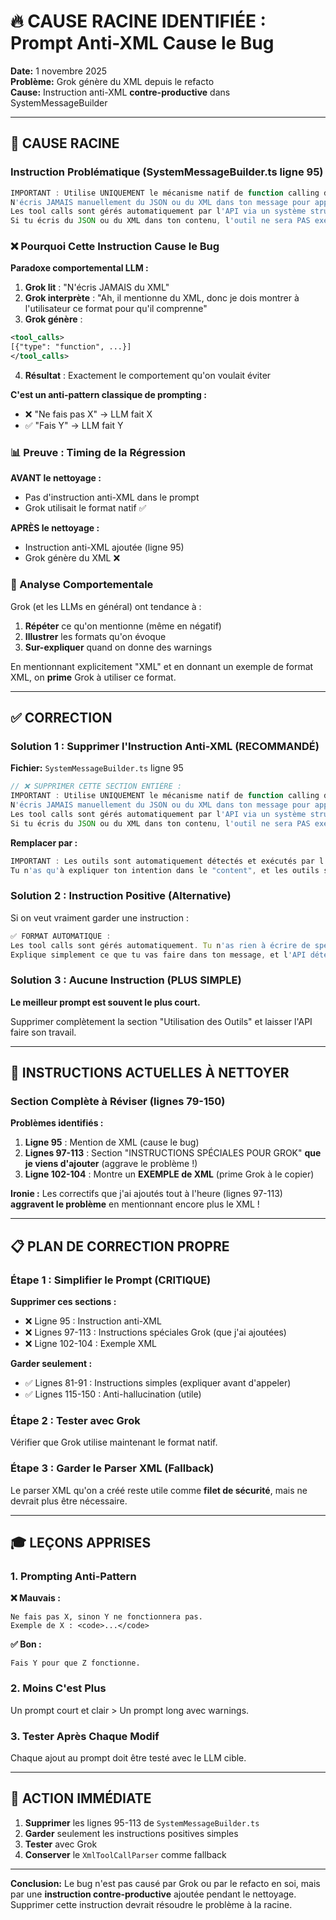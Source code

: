 # 🔥 CAUSE RACINE IDENTIFIÉE : Prompt Anti-XML Cause le Bug

**Date:** 1 novembre 2025  
**Problème:** Grok génère du XML depuis le refacto  
**Cause:** Instruction anti-XML **contre-productive** dans SystemMessageBuilder

---

## 🎯 CAUSE RACINE

### Instruction Problématique (SystemMessageBuilder.ts ligne 95)

```typescript
IMPORTANT : Utilise UNIQUEMENT le mécanisme natif de function calling de l'API. 
N'écris JAMAIS manuellement du JSON ou du XML dans ton message pour appeler des outils. 
Les tool calls sont gérés automatiquement par l'API via un système structuré. 
Si tu écris du JSON ou du XML dans ton contenu, l'outil ne sera PAS exécuté.
```

### ❌ Pourquoi Cette Instruction Cause le Bug

**Paradoxe comportemental LLM :**

1. **Grok lit** : "N'écris JAMAIS du XML"
2. **Grok interprète** : "Ah, il mentionne du XML, donc je dois montrer à l'utilisateur ce format pour qu'il comprenne"
3. **Grok génère** : 
```xml
<tool_calls>
[{"type": "function", ...}]
</tool_calls>
```
4. **Résultat** : Exactement le comportement qu'on voulait éviter

**C'est un anti-pattern classique de prompting :**
- ❌ "Ne fais pas X" → LLM fait X
- ✅ "Fais Y" → LLM fait Y

### 📊 Preuve : Timing de la Régression

**AVANT le nettoyage :**
- Pas d'instruction anti-XML dans le prompt
- Grok utilisait le format natif ✅

**APRÈS le nettoyage :**
- Instruction anti-XML ajoutée (ligne 95)
- Grok génère du XML ❌

### 🔬 Analyse Comportementale

Grok (et les LLMs en général) ont tendance à :
1. **Répéter** ce qu'on mentionne (même en négatif)
2. **Illustrer** les formats qu'on évoque
3. **Sur-expliquer** quand on donne des warnings

En mentionnant explicitement "XML" et en donnant un exemple de format XML, on **prime** Grok à utiliser ce format.

---

## ✅ CORRECTION

### Solution 1 : Supprimer l'Instruction Anti-XML (RECOMMANDÉ)

**Fichier:** `SystemMessageBuilder.ts` ligne 95

```typescript
// ❌ SUPPRIMER CETTE SECTION ENTIÈRE :
IMPORTANT : Utilise UNIQUEMENT le mécanisme natif de function calling de l'API. 
N'écris JAMAIS manuellement du JSON ou du XML dans ton message pour appeler des outils. 
Les tool calls sont gérés automatiquement par l'API via un système structuré. 
Si tu écris du JSON ou du XML dans ton contenu, l'outil ne sera PAS exécuté.
```

**Remplacer par :**

```typescript
IMPORTANT : Les outils sont automatiquement détectés et exécutés par l'API. 
Tu n'as qu'à expliquer ton intention dans le "content", et les outils seront appelés automatiquement.
```

### Solution 2 : Instruction Positive (Alternative)

Si on veut vraiment garder une instruction :

```typescript
✅ FORMAT AUTOMATIQUE : 
Les tool calls sont gérés automatiquement. Tu n'as rien à écrire de spécial.
Explique simplement ce que tu vas faire dans ton message, et l'API détecte les outils à utiliser.
```

### Solution 3 : Aucune Instruction (PLUS SIMPLE)

**Le meilleur prompt est souvent le plus court.**

Supprimer complètement la section "Utilisation des Outils" et laisser l'API faire son travail.

---

## 🎯 INSTRUCTIONS ACTUELLES À NETTOYER

### Section Complète à Réviser (lignes 79-150)

**Problèmes identifiés :**

1. **Ligne 95** : Mention de XML (cause le bug)
2. **Lignes 97-113** : Section "INSTRUCTIONS SPÉCIALES POUR GROK" **que je viens d'ajouter** (aggrave le problème !)
3. **Ligne 102-104** : Montre un **EXEMPLE de XML** (prime Grok à le copier)

**Ironie :** Les correctifs que j'ai ajoutés tout à l'heure (lignes 97-113) **aggravent le problème** en mentionnant encore plus le XML !

---

## 📋 PLAN DE CORRECTION PROPRE

### Étape 1 : Simplifier le Prompt (CRITIQUE)

**Supprimer ces sections :**
- ❌ Ligne 95 : Instruction anti-XML
- ❌ Lignes 97-113 : Instructions spéciales Grok (que j'ai ajoutées)
- ❌ Ligne 102-104 : Exemple XML

**Garder seulement :**
- ✅ Lignes 81-91 : Instructions simples (expliquer avant d'appeler)
- ✅ Lignes 115-150 : Anti-hallucination (utile)

### Étape 2 : Tester avec Grok

Vérifier que Grok utilise maintenant le format natif.

### Étape 3 : Garder le Parser XML (Fallback)

Le parser XML qu'on a créé reste utile comme **filet de sécurité**, mais ne devrait plus être nécessaire.

---

## 🎓 LEÇONS APPRISES

### 1. Prompting Anti-Pattern

**❌ Mauvais :**
```
Ne fais pas X, sinon Y ne fonctionnera pas.
Exemple de X : <code>...</code>
```

**✅ Bon :**
```
Fais Y pour que Z fonctionne.
```

### 2. Moins C'est Plus

Un prompt court et clair > Un prompt long avec warnings.

### 3. Tester Après Chaque Modif

Chaque ajout au prompt doit être testé avec le LLM cible.

---

## 🚀 ACTION IMMÉDIATE

1. **Supprimer** les lignes 95-113 de `SystemMessageBuilder.ts`
2. **Garder** seulement les instructions positives simples
3. **Tester** avec Grok
4. **Conserver** le `XmlToolCallParser` comme fallback

---

**Conclusion:** Le bug n'est pas causé par Grok ou par le refacto en soi, mais par une **instruction contre-productive** ajoutée pendant le nettoyage. Supprimer cette instruction devrait résoudre le problème à la racine.

